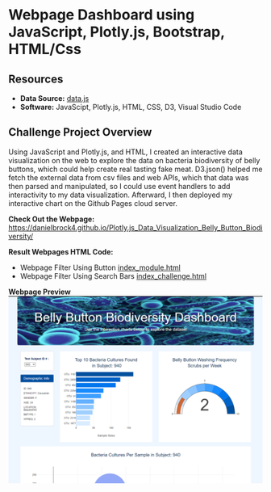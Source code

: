 # Webpage Dashboard using JavaScript, Plotly.js, Bootstrap, HTML/Css
## Resources

- **Data Source:** [data.js](static_challenge/js/data.js)
- **Software:** JavaScipt, Plotly.js, HTML, CSS, D3, Visual Studio Code

## Challenge Project Overview 

Using JavaScript and Plotly.js, and HTML, I created an interactive data visualization on the web to explore the data on bacteria biodiversity of belly buttons, which could help create real tasting fake meat. D3.json() helped me fetch the external data from csv files and web APIs, which that data was then parsed and manipulated, so I could use event handlers to add interactivity to my data visualization.  Afterward, I then deployed my interactive chart on the Github Pages cloud server.  

**Check Out the Webpage:**
https://danielbrock4.github.io/Plotly.js_Data_Visualization_Belly_Button_Biodiversity/

**Result Webpages HTML Code:**
  - Webpage Filter Using Button [index_module.html](index_challenge.html)
  - Webpage Filter Using Search Bars [index_challenge.html](index_challenge.html)
 
**Webpage Preview**
![Webpage_Preview](static_challenge/images/webpage_preview.png)

